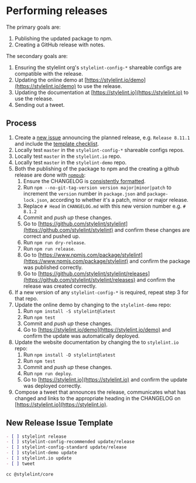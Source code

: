# Performing releases

The primary goals are:

1.  Publishing the updated package to npm.
2.  Creating a GitHub release with notes.

The secondary goals are:

1.  Ensuring the stylelint org's `stylelint-config-*` shareable configs are compatible with the release.
2.  Updating the online demo at [https://stylelint.io/demo](https://stylelint.io/demo) to use the release.
3.  Updating the documentation at [https://stylelint.io](https://stylelint.io) to use the release.
4.  Sending out a tweet.

## Process

1.  Create a [new issue](https://github.com/stylelint/stylelint/issues/new) announcing the planned release, e.g. `Release 8.11.1` and include the [template checklist](#new-release-issue-template).
2.  Locally test `master` in the `stylelint-config-*` shareable configs repos.
3.  Locally test `master` in the `stylelint.io` repo.
4.  Locally test `master` in the `stylelint-demo` repo.
5.  Both the publishing of the package to npm and the creating a github release are done with [`npmpub`](https://github.com/MoOx/npmpub):
    1.  Ensure the CHANGELOG is [consistently formatted](pull-requests.md).
    2.  Run `npm --no-git-tag-version version major|minor|patch` to increment the `version` number in `package.json` and `package-lock.json`, according to whether it's a patch, minor or major release.
    3.  Replace `# Head` in `CHANGELOG.md` with this new version number e.g. `# 8.1.2`
    4.  Commit and _push up_ these changes.
    5.  Go to [https://github.com/stylelint/stylelint](https://github.com/stylelint/stylelint) and confirm these changes are correct and pushed up.
    6.  Run `npm run dry-release`.
    7.  Run `npm run release`.
    8.  Go to [https://www.npmjs.com/package/stylelint](https://www.npmjs.com/package/stylelint) and confirm the package was published correctly.
    9.  Go to [https://github.com/stylelint/stylelint/releases](https://github.com/stylelint/stylelint/releases) and confirm the release was created correctly.
6.  If a new version of any `stylelint-config-*` is required, repeat step 3 for that repo.
7.  Update the online demo by changing to the `stylelint-demo` repo:
    1.  Run `npm install -S stylelint@latest`
    2.  Run `npm test`
    3.  Commit and _push up_ these changes.
    1.  Go to [https://stylelint.io/demo](https://stylelint.io/demo) and confirm the update was automatically deployed.
8.  Update the website documentation by changing the to `stylelint.io` repo:
    1.  Run `npm install -D stylelint@latest`
    2.  Run `npm test`
    3.  Commit and _push up_ these changes.
    4.  Run `npm run deploy`.
    5.  Go to [https://stylelint.io](https://stylelint.io) and confirm the update was deployed correctly.
9.  Compose a tweet that announces the release, communicates what has changed and links to the appropriate heading in the CHANGELOG on [https://stylelint.io](https://stylelint.io).

## New Release Issue Template

```markdown
- [ ] stylelint release
- [ ] stylelint-config-recommended update/release
- [ ] stylelint-config-standard update/release
- [ ] stylelint-demo update
- [ ] stylelint.io update
- [ ] tweet

cc @stylelint/core
```
